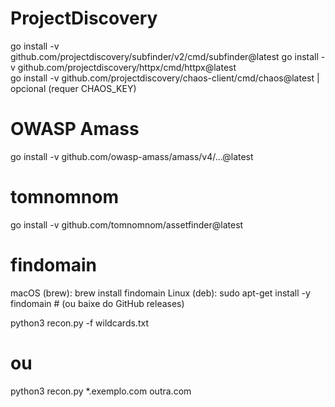 # ProjectDiscovery
go install -v github.com/projectdiscovery/subfinder/v2/cmd/subfinder@latest
go install -v github.com/projectdiscovery/httpx/cmd/httpx@latest  
go install -v github.com/projectdiscovery/chaos-client/cmd/chaos@latest  | opcional (requer CHAOS_KEY)

# OWASP Amass
go install -v github.com/owasp-amass/amass/v4/...@latest

# tomnomnom
go install -v github.com/tomnomnom/assetfinder@latest

# findomain
macOS (brew):    brew install findomain
Linux (deb):     sudo apt-get install -y findomain   # (ou baixe do GitHub releases)


python3 recon.py -f wildcards.txt
# ou
python3 recon.py *.exemplo.com outra.com
